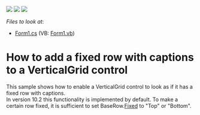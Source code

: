 <!-- default badges list -->
![](https://img.shields.io/endpoint?url=https://codecentral.devexpress.com/api/v1/VersionRange/128638496/13.1.4%2B)
[![](https://img.shields.io/badge/Open_in_DevExpress_Support_Center-FF7200?style=flat-square&logo=DevExpress&logoColor=white)](https://supportcenter.devexpress.com/ticket/details/E2479)
[![](https://img.shields.io/badge/📖_How_to_use_DevExpress_Examples-e9f6fc?style=flat-square)](https://docs.devexpress.com/GeneralInformation/403183)
<!-- default badges end -->
<!-- default file list -->
*Files to look at*:

* [Form1.cs](./CS/WindowsFormsApplication28/Form1.cs) (VB: [Form1.vb](./VB/WindowsFormsApplication28/Form1.vb))
<!-- default file list end -->
# How to add a fixed row with captions to a VerticalGrid control


<p>This sample shows how to enable a VerticalGrid control to look as if it has a fixed row with captions.<br />
In version 10.2 this functionality is implemented by default. To make a certain row fixed, it is sufficient to set BaseRow.<a href="http://documentation.devexpress.com/#WindowsForms/DevExpressXtraVerticalGridRowsBaseRow_Fixedtopic">Fixed</a> to "Top" or "Bottom".</p>

<br/>



